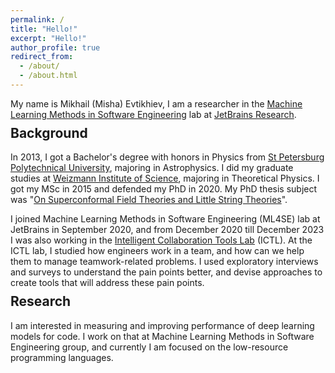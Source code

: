 ```yaml
---
permalink: /
title: "Hello!"
excerpt: "Hello!"
author_profile: true
redirect_from: 
  - /about/
  - /about.html
---
```


My name is Mikhail (Misha) Evtikhiev, I am a researcher in the
[Machine Learning Methods in Software Engineering](https://lp.jetbrains.com/research/ml_methods/) lab at
[JetBrains Research](https://www.jetbrains.com/research/).

<h2 style="margin-top: -5px;">Background</h2>

In 2013, I got a Bachelor's degree with honors in Physics from [St Petersburg Polytechnical University](https://english.spbstu.ru/university/), majoring in Astrophysics.
I did my graduate studies at [Weizmann Institute of Science](https://weizmann.ac.il), majoring in Theoretical Physics. I got my MSc in 2015 and defended my PhD in 2020.
My PhD thesis subject was "[On Superconformal Field Theories and Little String Theories](https://scholar.google.com/citations?view_op=view_citation&hl=en&user=NuYsOk4AAAAJ&citation_for_view=NuYsOk4AAAAJ:2osOgNQ5qMEC)".

I joined Machine Learning Methods in Software Engineering (ML4SE) lab at JetBrains in September 2020, and from December 2020 till December 2023 I was also working in the [Intelligent Collaboration Tools Lab](https://lp.jetbrains.com/research/ictl/) (ICTL). 
At the ICTL lab, I studied how engineers work in a team, and how can we help them to manage teamwork-related problems. I used exploratory interviews and surveys to understand the pain points better, and devise approaches to create tools that will address these pain points.

<h2 style="margin-top: -5px;">Research</h2>

I am interested in measuring and improving performance of deep learning models for code. I work on that at Machine Learning Methods in Software Engineering group,
and currently I am focused on the low-resource programming languages.



